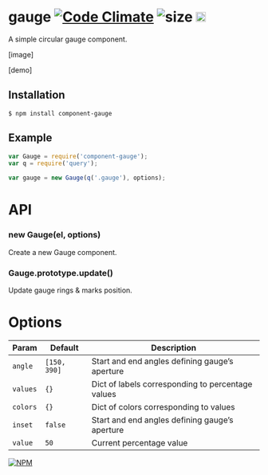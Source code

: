 # gauge [![Code Climate](https://codeclimate.com/github/dfcreative/gauge/badges/gpa.svg)](https://codeclimate.com/github/dfcreative/gauge) ![size](https://img.shields.io/badge/size-1.35kb-brightgreen.svg) <a href="UNLICENSE"><img src="http://upload.wikimedia.org/wikipedia/commons/6/62/PD-icon.svg" width="20"/></a>

A simple circular gauge component.

[image]

[demo]

## Installation

`$ npm install component-gauge`

## Example

```js
var Gauge = require('component-gauge');
var q = require('query');

var gauge = new Gauge(q('.gauge'), options);
```


# API

### new Gauge(el, options)

Create a new Gauge component.

### Gauge.prototype.update()

Update gauge rings & marks position.


# Options

| Param | Default | Description |
|---|---|---|
| `angle` | `[150, 390]` | Start and end angles defining gauge’s aperture |
| `values` | `{}` | Dict of labels corresponding to percentage values |
| `colors` | `{}` | Dict of colors corresponding to values |
| `inset` | `false` | Start and end angles defining gauge’s aperture |
| `value` | `50` | Current percentage value |


[![NPM](https://nodei.co/npm/component-gauge.png?downloads=true&downloadRank=true&stars=true)](https://nodei.co/npm/component-gauge/)